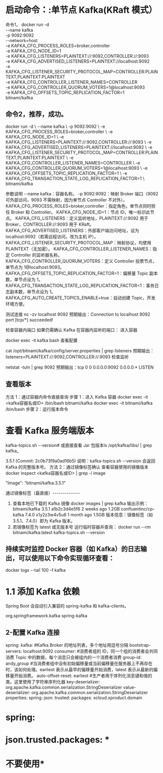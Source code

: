 # 启动命令：:单节点 Kafka(KRaft 模式）
命令1，
docker run -d \
--name kafka \
-p 9092:9092 \
--network=host \
-e KAFKA_CFG_PROCESS_ROLES=broker,controller \
-e KAFKA_CFG_NODE_ID=1 \
-e KAFKA_CFG_LISTENERS=PLAINTEXT://:9092,CONTROLLER://:9093 \
-e KAFKA_CFG_ADVERTISED_LISTENERS=PLAINTEXT://localhost:9092 \
-e KAFKA_CFG_LISTENER_SECURITY_PROTOCOL_MAP=CONTROLLER:PLAINTEXT,PLAINTEXT:PLAINTEXT \
-e KAFKA_CFG_CONTROLLER_LISTENER_NAMES=CONTROLLER \
-e KAFKA_CFG_CONTROLLER_QUORUM_VOTERS=1@localhost:9093 \
-e KAFKA_CFG_OFFSETS_TOPIC_REPLICATION_FACTOR=1 \
bitnami/kafka


## 命令2，推荐，成功。
docker run -d \   --name kafka \   -p 9092:9092 \   -e KAFKA_CFG_PROCESS_ROLES=broker,controller \   -e KAFKA_CFG_NODE_ID=1 \   -e KAFKA_CFG_LISTENERS=PLAINTEXT://:9092,CONTROLLER://:9093 \   -e KAFKA_CFG_ADVERTISED_LISTENERS=PLAINTEXT://localhost:9092 \   -e KAFKA_CFG_LISTENER_SECURITY_PROTOCOL_MAP=CONTROLLER:PLAINTEXT,PLAINTEXT:PLAINTEXT \   -e KAFKA_CFG_CONTROLLER_LISTENER_NAMES=CONTROLLER \   -e KAFKA_CFG_CONTROLLER_QUORUM_VOTERS=1@localhost:9093 \   -e KAFKA_CFG_OFFSETS_TOPIC_REPLICATION_FACTOR=1 \   -e KAFKA_CFG_TRANSACTION_STATE_LOG_REPLICATION_FACTOR=1 \   bitnami/kafka

参数说明
--name kafka：容器名称。
-p 9092:9092：映射 Broker 端口（9092 可外部访问，9093 不需映射，因为单节点 Controller 不对外）。
KAFKA_CFG_PROCESS_ROLES=broker,controller：指定角色，单节点同时担任 Broker 和 Controller。
KAFKA_CFG_NODE_ID=1：节点 ID，唯一标识此节点。
KAFKA_CFG_LISTENERS：定义监听地址，PLAINTEXT://:9092 用于 Broker，CONTROLLER://:9093 用于 KRaft。
KAFKA_CFG_ADVERTISED_LISTENERS：外部客户端访问地址，设为 localhost:9092（若需远程访问，改为主机 IP）。
KAFKA_CFG_LISTENER_SECURITY_PROTOCOL_MAP：映射协议，均使用 PLAINTEXT（无加密）。
KAFKA_CFG_CONTROLLER_LISTENER_NAMES：指定 Controller 的监听器名称。
KAFKA_CFG_CONTROLLER_QUORUM_VOTERS：定义 Controller 投票节点，单节点为 1@localhost:9093。
KAFKA_CFG_OFFSETS_TOPIC_REPLICATION_FACTOR=1：偏移量 Topic 副本数，单节点设为 1。
KAFKA_CFG_TRANSACTION_STATE_LOG_REPLICATION_FACTOR=1：事务日志副本数，单节点设为 1。
KAFKA_CFG_AUTO_CREATE_TOPICS_ENABLE=true：自动创建 Topic，开发环境方便。

测试连接
nc -zv localhost 9092
预期输出：Connection to localhost 9092 port [tcp/*] succeeded!


检查容器内端口
如果仍需确认 Kafka 在容器内监听的端口：
进入容器

docker exec -it kafka bash
查看配置

cat /opt/bitnami/kafka/config/server.properties | grep listeners
预期输出：listeners=PLAINTEXT://:9092,CONTROLLER://:9093
检查监听

netstat -tuln | grep 9092
预期输出：tcp 0 0 0.0.0.0:9092 0.0.0.0:* LISTEN


## 查看版本

方法 1：通过容器内命令直接查询
步骤 1：进入 Kafka 容器
docker exec -it <kafka容器名或ID> /bin/bash
bitnami/kafka
docker exec -it bitnami/kafka /bin/bash
步骤 2：运行版本命令
# 查看 Kafka 服务端版本
kafka-topics.sh --version# 或直接查看 Jar 包版本ls /opt/kafka/libs/ | grep kafka_

3.5.1 (Commit: 2c0b73f9a0ad16b5)
说明：kafka-topics.sh --version 会返回 Kafka 的完整版本号。
方法 2：通过镜像标签确认
查看容器使用的镜像版本
docker inspect <kafka容器名或ID> | grep -i image

"Image": "bitnami/kafka:3.5.1"

通过镜像标签（最直接）--------------
1. 查看本地已下载的 Kafka 镜像
   docker images | grep kafka
   输出示例：
   bitnami/kafka          3.5.1          a1b2c3d4e5f6   2 weeks ago     1.2GB
   confluentinc/cp-kafka  7.4.0          x1y2z3w4v5u6   1 month ago     1.5GB
   版本信息：镜像标签（如 3.5.1、7.4.0）即为 Kafka 版本。
2. 若镜像标签为 latest 或无版本号
   运行临时容器并查询：
   docker run --rm bitnami/kafka:latest kafka-topics.sh --version


## 持续实时监控 Docker 容器（如 Kafka）的日志输出，可以使用以下命令实现循环查看：
docker logs --tail 100 -f kafka


# 1.1 添加 Kafka 依赖
Spring Boot 会自动引入兼容的 spring-kafka 和 kafka-clients。
<!-- Spring Boot Starter for Kafka -->
<dependency>
    <groupId>org.springframework.kafka</groupId>
    <artifactId>spring-kafka</artifactId>
    <!--                <version>2.8.0</version>  &lt;!&ndash; 使用最新版本,可以不用指定，默认就有 &ndash;&gt;-->
</dependency>


## 2-配置 Kafka 连接
spring:
kafka:
#Kafka Broker 的地址列表，多个地址用逗号分隔
bootstrap-servers: localhost:9092
consumer:
#消费者组的 ID，同一个组的消费者会共同消费 Topic 中的数据，每个消息只会被组内的一个消费者消费
group-id: andy_group
#当消费者组中没有初始偏移量或当前偏移量在服务器上不再存在时，该如何处理。earliest 表示从最早的偏移量开始消费，latest 表示从最新的偏移量开始消费。
auto-offset-reset: earliest
#生产者用于序列化消息键和值的类。这里使用了字符串序列化器
key-deserializer: org.apache.kafka.common.serialization.StringDeserializer
value-deserializer: org.apache.kafka.common.serialization.StringDeserializer
properties:
spring:
json:
trusted:
packages: xcloud.xproduct.domain
#        spring:
#        json.trusted.packages: *
#    不要使用*